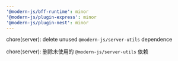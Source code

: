 ```yaml
---
'@modern-js/bff-runtime': minor
'@modern-js/plugin-express': minor
'@modern-js/plugin-nest': minor
---
```


chore(server): delete unused `@modern-js/server-utils` dependence

chore(server): 删除未使用的 `@modern-js/server-utils` 依赖

